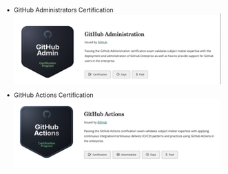 - GitHub Administrators Certification
![Credly Badge](https://github.com/appatalks/GitHub-Certification-Paths/blob/main/Milestones/GitHub%20Admin%20Certification%20Badge.png?raw=true)

- GitHub Actions Certification
![Credly Badge](https://github.com/appatalks/GitHub-Certification-Paths/blob/main/Milestones/GitHub%20Actions%20Certification%20Badge%20.png)

